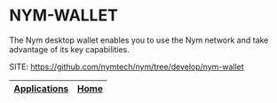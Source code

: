 # NYM-WALLET
 
 The Nym desktop wallet enables you to use the Nym network and  take advantage of its key capabilities.
 
 SITE: https://github.com/nymtech/nym/tree/develop/nym-wallet

 | [Applications](https://portable-linux-apps.github.io/apps.html) | [Home](https://portable-linux-apps.github.io)
 | --- | --- |
